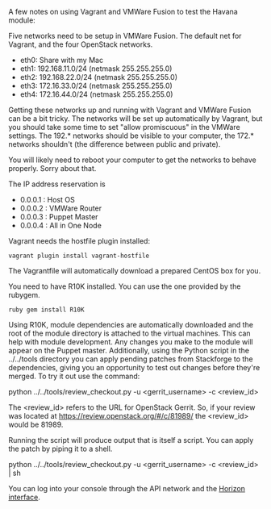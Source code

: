 A few notes on using Vagrant and VMWare Fusion to test the Havana module:

Five networks need to be setup in VMWare Fusion. The default net for
Vagrant, and the four OpenStack networks.

*  eth0: Share with my Mac
*  eth1: 192.168.11.0/24 (netmask 255.255.255.0)
*  eth2: 192.168.22.0/24 (netmask 255.255.255.0)
*  eth3: 172.16.33.0/24 (netmask 255.255.255.0)
*  eth4: 172.16.44.0/24 (netmask 255.255.255.0)

Getting these networks up and running with Vagrant and VMWare Fusion can
be a bit tricky. The networks will be set up automatically by Vagrant,
but you should take some time to set "allow promiscuous" in the VMWare
settings. The 192.* networks should be visible to your computer, the
172.* networks shouldn't (the difference between public and private).

You will likely need to reboot your computer to get the networks to behave
properly. Sorry about that.

The IP address reservation is

* 0.0.0.1  : Host OS
* 0.0.0.2  : VMWare Router
* 0.0.0.3  : Puppet Master
* 0.0.0.4  : All in One Node

Vagrant needs the hostfile plugin installed:

```
vagrant plugin install vagrant-hostfile
```

The Vagrantfile will automatically download a prepared CentOS box for you.

You need to have R10K installed. You can use the one provided by the rubygem.

```
ruby gem install R10K
```

Using R10K, module dependencies are automatically downloaded and the root of the module
directory is attached to the virtual machines. This can help with module development.
Any changes you make to the module will appear on the Puppet master. Additionally,
using the Python script in the ../../tools directory you can apply pending patches
from Stackforge to the dependencies, giving you an opportunity to test out changes
before they're merged. To try it out use the command:

python ../../tools/review_checkout.py -u <gerrit_username> -c <review_id>

The <review_id> refers to the URL for OpenStack Gerrit. So, if your review was located at 
https://review.openstack.org/#/c/81989/ the <review_id> would be 81989.

Running the script will produce output that is itself a script. You can apply the patch by
piping it to a shell.

python ../../tools/review_checkout.py -u <gerrit_username> -c <review_id> | sh

You can log into your console through the API network and the
[Horizon interface](http://192.168.11.4).
